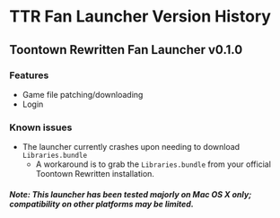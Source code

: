 # TTR Fan Launcher Version History

## Toontown Rewritten Fan Launcher v0.1.0

### Features
- Game file patching/downloading
- Login

### Known issues
- The launcher currently crashes upon needing to download ```Libraries.bundle```
  - A workaround is to grab the ```Libraries.bundle``` from your official Toontown Rewritten installation.

##### *Note: This launcher has been tested majorly on Mac OS X only; compatibility on other platforms may be limited.*

